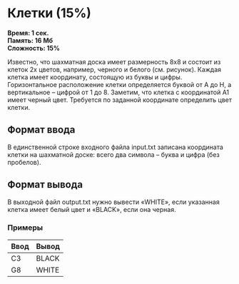 <h1 class="title">Клетки (15%)</h1>
<p><b>Время: 1 сек.<br>Память: 16 Мб<br>Сложность: 15%</b></p>
<p>Известно, что шахматная доска имеет размерность 8х8 и состоит из клеток 2х цветов, например, черного и белого (см. рисунок). Каждая клетка имеет координату, состоящую из буквы и цифры. Горизонтальное расположение клетки определяется буквой от A до H, а вертикальное – цифрой от 1 до 8. Заметим, что клетка с координатой А1 имеет черный цвет. Требуется по заданной координате определить цвет клетки.</p>
<h2>Формат ввода</h2>
<p>В единственной строке входного файла input.txt записана координата клетки на шахматной доске: всего два символа – буква и цифра (без пробелов).</p>
<h2>Формат вывода</h2>
<p>В выходной файл output.txt нужно вывести «WHITE», если указанная клетка имеет белый цвет и «BLACK», если она черная.</p>
<h3>Примеры</h3>
<table class="sample-tests">
  <thead>
     <tr>
        <th>Ввод</th>
        <th>Вывод</th>
     </tr>
  </thead>
  <tbody>
     <tr>
        <td>C3</td>
        <td>BLACK</td>
     </tr>
     <tr>
         <td>G8</td>
         <td>WHITE</td>
      </tr>
  </tbody>
</table>
